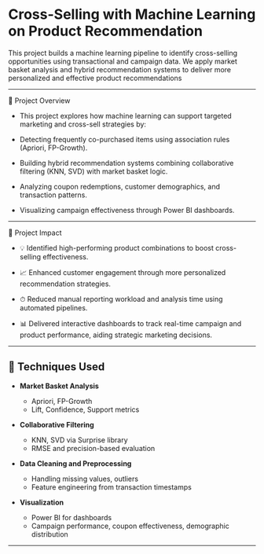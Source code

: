 # Cross-Selling with Machine Learning on Product Recommendation

This project builds a machine learning pipeline to identify cross-selling opportunities using transactional and campaign data. We apply market basket analysis and hybrid recommendation systems to deliver more personalized and effective product recommendations

---

🔧 Project Overview
- This project explores how machine learning can support targeted marketing and cross-sell strategies by:

- Detecting frequently co-purchased items using association rules (Apriori, FP-Growth).

- Building hybrid recommendation systems combining collaborative filtering (KNN, SVD) with market basket logic.

- Analyzing coupon redemptions, customer demographics, and transaction patterns.

- Visualizing campaign effectiveness through Power BI dashboards.

---

🎯 Project Impact
- 💡 Identified high-performing product combinations to boost cross-selling effectiveness.

- 📈 Enhanced customer engagement through more personalized recommendation strategies.

- ⏱ Reduced manual reporting workload and analysis time using automated pipelines.

- 📊 Delivered interactive dashboards to track real-time campaign and product performance, aiding strategic marketing decisions.


---

## 🧠 Techniques Used

- **Market Basket Analysis**  
  - Apriori, FP-Growth  
  - Lift, Confidence, Support metrics

- **Collaborative Filtering**  
  - KNN, SVD via Surprise library  
  - RMSE and precision-based evaluation

- **Data Cleaning and Preprocessing**  
  - Handling missing values, outliers  
  - Feature engineering from transaction timestamps

- **Visualization**  
  - Power BI for dashboards  
  - Campaign performance, coupon effectiveness, demographic distribution

---


